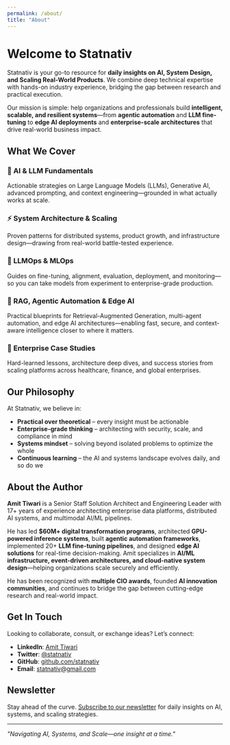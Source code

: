 ```yaml
---
permalink: /about/
title: "About"
---
```


# Welcome to Statnativ

Statnativ is your go-to resource for **daily insights on AI, System Design, and Scaling Real-World Products**. We combine deep technical expertise with hands-on industry experience, bridging the gap between research and practical execution.  

Our mission is simple: help organizations and professionals build **intelligent, scalable, and resilient systems**—from **agentic automation** and **LLM fine-tuning** to **edge AI deployments** and **enterprise-scale architectures** that drive real-world business impact.

## What We Cover

### 🧠 AI & LLM Fundamentals
Actionable strategies on Large Language Models (LLMs), Generative AI, advanced prompting, and context engineering—grounded in what actually works at scale.

### ⚡ System Architecture & Scaling
Proven patterns for distributed systems, product growth, and infrastructure design—drawing from real-world battle-tested experience.

### 🔧 LLMOps & MLOps
Guides on fine-tuning, alignment, evaluation, deployment, and monitoring—so you can take models from experiment to enterprise-grade production.

### 🤖 RAG, Agentic Automation & Edge AI
Practical blueprints for Retrieval-Augmented Generation, multi-agent automation, and edge AI architectures—enabling fast, secure, and context-aware intelligence closer to where it matters.

### 💼 Enterprise Case Studies
Hard-learned lessons, architecture deep dives, and success stories from scaling platforms across healthcare, finance, and global enterprises.

## Our Philosophy

At Statnativ, we believe in:

- **Practical over theoretical** – every insight must be actionable  
- **Enterprise-grade thinking** – architecting with security, scale, and compliance in mind  
- **Systems mindset** – solving beyond isolated problems to optimize the whole  
- **Continuous learning** – the AI and systems landscape evolves daily, and so do we  

## About the Author

**Amit Tiwari** is a Senior Staff Solution Architect and Engineering Leader with 17+ years of experience architecting enterprise data platforms, distributed AI systems, and multimodal AI/ML pipelines.  

He has led **$60M+ digital transformation programs**, architected **GPU-powered inference systems**, built **agentic automation frameworks**, implemented 20+ **LLM fine-tuning pipelines**, and designed **edge AI solutions** for real-time decision-making. Amit specializes in **AI/ML infrastructure, event-driven architectures, and cloud-native system design**—helping organizations scale securely and efficiently.  

He has been recognized with **multiple CIO awards**, founded **AI innovation communities**, and continues to bridge the gap between cutting-edge research and real-world impact.  

## Get In Touch

Looking to collaborate, consult, or exchange ideas? Let’s connect:

- **LinkedIn**: [Amit Tiwari](https://www.linkedin.com/in/amit-tiwari-77576248/)  
- **Twitter**: [@statnativ](https://twitter.com/statnativ)  
- **GitHub**: [github.com/statnativ](https://github.com/statnativ)  
- **Email**: [statnativ@gmail.com](mailto:statnativ@gmail.com)  

## Newsletter

Stay ahead of the curve. [Subscribe to our newsletter](/newsletter/) for daily insights on AI, systems, and scaling strategies.

---

*"Navigating AI, Systems, and Scale—one insight at a time."*
